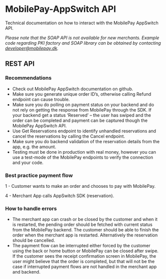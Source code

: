 # MobilePay-AppSwitch API
Technical documentation on how to interact with the MobilePay AppSwitch API.

_Please note that the SOAP API is not available for new merchants. Example code regarding PKI factory and SOAP library can be obtained by contacting [developer@mobilepay.dk](mailto://developer@mobilepay.dk)._

## REST API

### Recommendations

- Check out MobilePay AppSwitch documentation on github.
- Make sure you generate unique order ID’s, otherwise calling Refund endpoint can cause trouble.
- Make sure you do polling on payment status on your backend and do not rely on getting the response from MobilePay through the SDK.
If your backend get a status ‘Reserved’ – the user has swiped and the order can be completed and payment can be captured though the MobilePay AppSwitch API.
- Use Get Reservations endpoint to identify unhandled reservations and cancel the reservations by calling the Cancel endpoint.
- Make sure you do backend validation of the reservation details from the app, e.g. the amount.
- Testing must be done in production with real money, however you can use a test-mode of the MobilePay endpoints to verify the connection and your code.

### Best practice payment flow

1 - Customer wants to make an order and chooses to pay with MobilePay.

4 - Merchant App calls AppSwitch SDK (reservation).


### How to handle errors

- The merchant app can crash or be closed by the customer and when it is restarted, the pending order should be fetched with current status from the MobilePay backend. The customer should be able to finish the order when the merchant app is restarted. Alternatively the reservation should be cancelled.
- The payment flow can be interrupted either forced by the customer using the back or home button or MobilePay can be closed after swipe.
If the customer sees the receipt confirmation screen in MobilePay, the user might believe that the order is completed, but that will not be the case if interrupted payment flows are not handled in the merchant app and backend.




